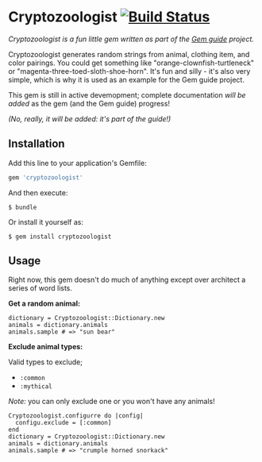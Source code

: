 # Cryptozoologist [![Build Status](https://travis-ci.org/feministy/cryptozoologist.svg?branch=master)](https://travis-ci.org/feministy/cryptozoologist)

_Cryptozoologist is a fun little gem written as part of the [Gem guide](https://github.com/feministy/gem-guide) project._

Cryptozoologist generates random strings from animal, clothing item, and color pairings. You could get something like "orange-clownfish-turtleneck" or "magenta-three-toed-sloth-shoe-horn". It's fun and silly - it's also very simple, which is why it is used as an example for the Gem guide project.

This gem is still in active devemopment; complete documentation _will be added_ as the gem (and the Gem guide) progress!

_(No, really, it will be added: it's part of the guide!)_

## Installation

Add this line to your application's Gemfile:

```ruby
gem 'cryptozoologist'
```

And then execute:

    $ bundle

Or install it yourself as:

    $ gem install cryptozoologist

## Usage

Right now, this gem doesn't do much of anything except over architect a series of word lists.

**Get a random animal:**

    dictionary = Cryptozoologist::Dictionary.new
    animals = dictionary.animals
    animals.sample # => "sun bear"

**Exclude animal types:**

Valid types to exclude;

- `:common`
- `:mythical`

*Note:* you can only exclude one or you won't have any animals!

    Cryptozoologist.configurre do |config|
      configu.exclude = [:common]
    end
    dictionary = Cryptozoologist::Dictionary.new
    animals = dictionary.animals
    animals.sample # => "crumple horned snorkack"